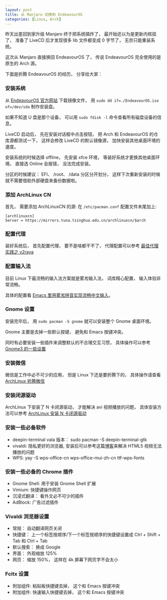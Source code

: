 ```yaml
---
layout: post
title: 从 Manjaro 切换到 EndeavourOS
categories: [Linux, Arch]
---
```


昨天出差回到家升级 Manjaro 终于把系统搞炸了， 最开始还以为是更新内核挂了， 准备了 LiveCD 后才发现很多 lib 文件都变成 0 字节了， 无奈只能重装系统。

这次从 Manjaro 直接换回 EndeavourOS 了， 传说 EndeavourOS 完全使用的是原生的 Arch 源。

下面是折腾 EndeavourOS 的经历， 分享给大家：

### 安装系统
从 [EndeavourOS 官方网站](https://endeavouros.com/latest-release/) 下载镜像文件， 用 `sudo dd if=./EndeavourOS.iso of=/dev/sda` 制作安装盘。

如果不知道 U 盘是那个设备， 可以用 `sudo fdisk -l` 命令查看所有磁盘设备的信息。

LiveCD 启动后， 先在安装对话框中点击按钮， 把 Arch 和 EndeavourOS 的仓库源都测试一下， 这样会修改 LiveCD 的默认镜像源， 加快安装其他桌面环境的速度。

安装系统的时候选择 offline， 先安装 xfce 环境， 等装好系统才更换其他桌面环境， 直接选 Online 会报错， 没法完成安装。

分区的时候建议： EFI、 /root、 /data 分区分开划分， 这样下次重新安装的时候就不需要借助外部硬盘来备份数据啦。

### 添加 ArchLinux CN
首先， 需要添加 ArchLinuxCN 的源: 在 ```/etc/pacman.conf``` 配置文件末尾加上: 

```
[archlinuxcn]
Server = https://mirrors.tuna.tsinghua.edu.cn/archlinuxcn/$arch
```

### 配置代理
装好系统后， 首先配置代理， 要不是啥都干不了， 代理配置可以参考 [最佳代理实践之 v2raya](https://manateelazycat.github.io/2023/06/23/best-proxy/)

### 配置输入法
目前 Linux 下最流畅的输入法方案就是雾凇输入法， 词库精心配置， 输入体验非常流畅。

具体的配置看 [Emacs 里用雾凇拼音实现流畅中文输入](https://manateelazycat.github.io/2023/04/05/emacs-rime-ice/)。

### Gnome 设置
安装完毕后， 用 `sudo pacman -S gnome` 就可以安装整个 Gnome 桌面环境。

Gnome 主要是去掉一些默认按键， 避免和 Emacs 按键冲突。

同时有必要安装一些插件来调整默认的不合理交互习惯， 具体操作可以参考 [Gnome3 的一些设置](https://manateelazycat.github.io/2020/04/14/switch-to-gnome/)

### 安装微信
微信是工作中必不可少的应用， 但是 Linux 下还是要折腾下的， 具体操作请查看 [ArchLinux 折腾微信](https://manateelazycat.github.io/2023/06/03/arch-wechat/)

### 安装闭源驱动
ArchLinux 下安装了 N 卡闭源驱动， 才能解决 avi 视频播放的问题， 具体安装方法可以参考 [ArchLinux 安装 N 卡闭源驱动](https://manateelazycat.github.io/2023/06/03/nvidia-driver/)

### 安装一些必备软件
* deepin-terminal vala 版本： sudo pacman -S deepin-terminal-gtk
* vivaldi: 隐私更好的浏览器, 安装后可以参考这篇[博客](https://manateelazycat.github.io/2023/06/09/vivaldi-html5-video/)来解决 HTML5 视频无法播放的问题
* WPS: yay -S wps-office-cn wps-office-mui-zh-cn ttf-wps-fonts

### 安装一些必备的 Chrome 插件
* Gnome Shell: 用于安装 Gnome Shell 扩展
* Vimium: 快捷键操作网页
* 沉浸式翻译： 看外文必不可少的插件
* AdBlock: 广告过滤插件

### Vivaldi 浏览器设置
* 常规： 自动翻译网页关闭
* 快捷键： 上一个标签按顺序/下一个标签按顺序的快捷键设置成 Ctrl + Shift + Tab 和 Ctrl + Tab
* 默认搜索： 换成 Google
* 界面： 外观缩放 125%
* 网页： 缩放 150%， 这样在 4k 屏幕下网页字不会太小

### Fcitx 设置
* 附加组件: 粘贴板快捷键去掉， 这个和 Emacs 按键冲突
* 附加组件: 快速输入快捷键去掉， 这个和 Emacs 按键冲突


